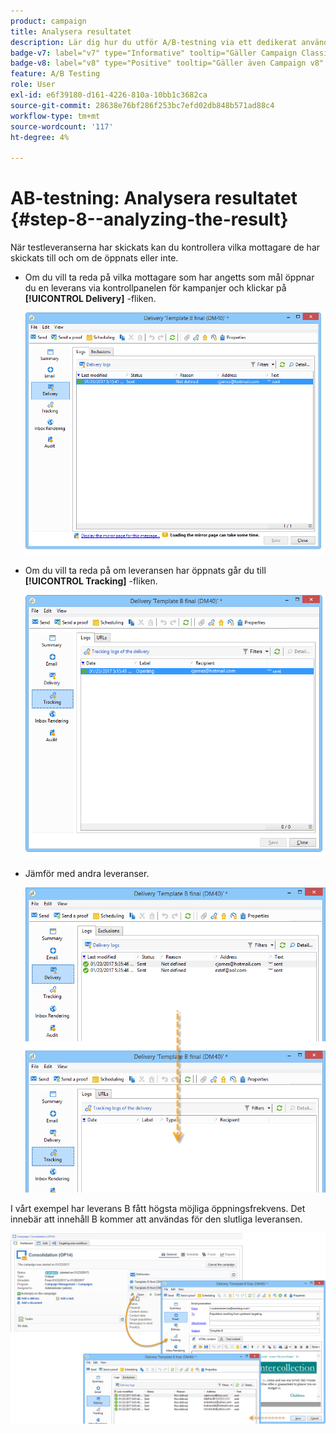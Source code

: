 ```yaml
---
product: campaign
title: Analysera resultatet
description: Lär dig hur du utför A/B-testning via ett dedikerat användningsfall
badge-v7: label="v7" type="Informative" tooltip="Gäller Campaign Classic v7"
badge-v8: label="v8" type="Positive" tooltip="Gäller även Campaign v8"
feature: A/B Testing
role: User
exl-id: e6f39180-d161-4226-810a-10bb1c3682ca
source-git-commit: 28638e76bf286f253bc7efd02db848b571ad88c4
workflow-type: tm+mt
source-wordcount: '117'
ht-degree: 4%

---
```


# AB-testning: Analysera resultatet {#step-8--analyzing-the-result}

När testleveranserna har skickats kan du kontrollera vilka mottagare de har skickats till och om de öppnats eller inte.

* Om du vill ta reda på vilka mottagare som har angetts som mål öppnar du en leverans via kontrollpanelen för kampanjer och klickar på **[!UICONTROL Delivery]** -fliken.

  ![](assets/use_case_abtesting_analysis_001.png)

* Om du vill ta reda på om leveransen har öppnats går du till **[!UICONTROL Tracking]** -fliken.

  ![](assets/use_case_abtesting_analysis_002.png)

* Jämför med andra leveranser.

  ![](assets/use_case_abtesting_analysis_003.png)

I vårt exempel har leverans B fått högsta möjliga öppningsfrekvens. Det innebär att innehåll B kommer att användas för den slutliga leveransen.

![](assets/use_case_abtesting_analysis_004.png)
